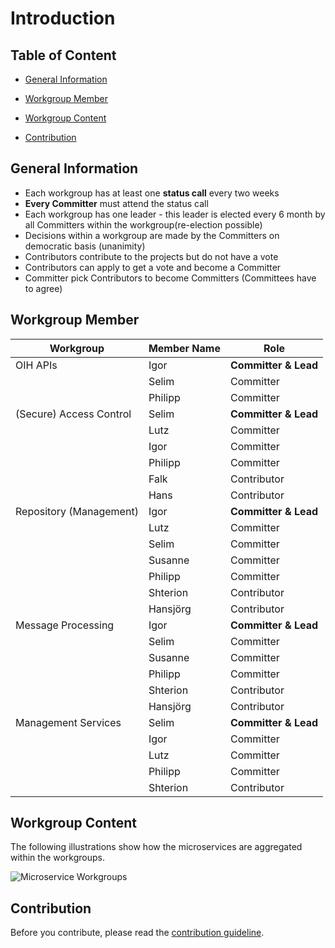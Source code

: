 # Introduction

## Table of Content
- [General Information](#general-information)

- [Workgroup Member](#workgroup-member)

- [Workgroup Content](#workgroup-content)

- [Contribution](#contribution)

## General Information
- Each workgroup has at least one **status call** every two weeks
- **Every Committer** must attend the status call
- Each workgroup has one leader - this leader is elected every 6 month by all Committers within the workgroup(re-election possible)
- Decisions within a workgroup are made by the Committers on democratic basis (unanimity)
- Contributors contribute to the projects but do not have a vote
- Contributors can apply to get a vote and become a Committer
- Committer pick Contributors to become Committers (Committees have to agree)

## Workgroup Member

| Workgroup  | Member Name | Role |
| ------------- | ------------- | ------------- |
| OIH APIs  | Igor  | **Committer & Lead**  |
|  | Selim  | Committer  |
|  | Philipp  | Committer  |
| (Secure) Access Control | Selim  | **Committer & Lead**  |
|  | Lutz  | Committer  |
|  | Igor  | Committer  |
|  | Philipp  | Committer |
|  | Falk  | Contributor  |
|  | Hans  | Contributor  |
|  Repository (Management)| Igor  | **Committer & Lead**  |
|  | Lutz  | Committer |
|  | Selim | Committer  |
|  | Susanne  | Committer  |
|  | Philipp | Committer  |
|  | Shterion  | Contributor  |
|  | Hansjörg  | Contributor  |
| Message Processing | Igor  | **Committer & Lead**  |
|  | Selim  | Committer  |
|  | Susanne  | Committer  |
|  | Philipp  | Committer  |
|  | Shterion  | Contributor  |
|  | Hansjörg  | Contributor  |
| Management Services | Selim  | **Committer & Lead**  |
|  | Igor  | Committer  |
|  | Lutz  | Committer  |
|  | Philipp  | Committer  |
|  | Shterion  | Contributor  |

## Workgroup Content

The following illustrations show how the microservices are aggregated within the workgroups.

![Microservice Workgroups](https://github.com/openintegrationhub/Microservices/blob/master/Source/OIH%20Workgroups.png)

## Contribution

Before you contribute, please read the [contribution guideline](https://github.com/openintegrationhub/microservices/blob/master/CONTRIBUTING.md).
